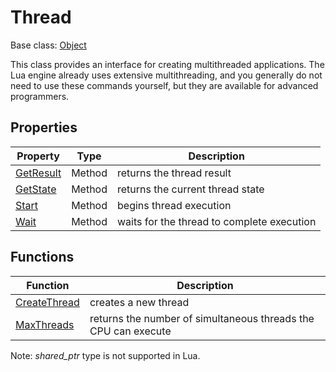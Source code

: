 # Thread

Base class: [Object](Object.md)

This class provides an interface for creating multithreaded applications. The Lua engine already uses extensive multithreading, and you generally do not need to use these commands yourself, but they are available for advanced programmers.

## Properties

| Property      | Type   | Description                           |
| ------------- | ------ | ------------------------------------- |
| [GetResult](Thread_GetResult.md)   | Method | returns the thread result              |
| [GetState](Thread_GetState.md)    | Method | returns the current thread state       |
| [Start](Thread_Start.md)   | Method | begins thread execution                |
| [Wait](Thread_Wait.md)    | Method | waits for the thread to complete execution |

## Functions

| Function      | Description                                            |
| ------------- | ------------------------------------------------------ |
| [CreateThread](CreateThread.md) | creates a new thread                        |
| [MaxThreads](MaxThreads.md)    | returns the number of simultaneous threads the CPU can execute |

Note: *shared_ptr* type is not supported in Lua.